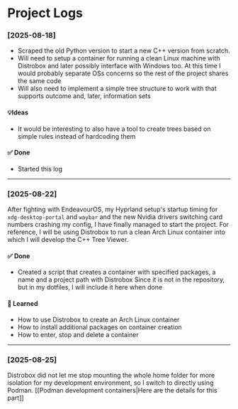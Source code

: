 # Project Logs
### [2025-08-18]
- Scraped the old Python version to start a new C++ version from scratch.
- Will need to setup a container for running a clean Linux machine with Distrobox and later possibly interface with Windows too. At this time I would probably separate OSs concerns so the rest of the project shares the same code
- Will also need to implement a simple tree structure to work with that supports outcome and, later, information sets

#### 💡Ideas
- It would be interesting to also have a tool to create trees based on simple rules instead of hardcoding them

#### ✅ Done
- Started this log

---
### [2025-08-22]
After fighting with EndeavourOS, my Hyprland setup's startup timing for `xdg-desktop-portal` and `waybar` and the new Nvidia drivers switching card numbers crashing my config, I have finally managed to start the project.
For reference, I will be using Distrobox to run a clean Arch Linux container into which I will develop the C++ Tree Viewer.

#### ✅ Done
- Created a script that creates a container with specified packages, a name and a project path with Distrobox
  Since it is not in the repository, but in my dotfiles, I will include it here when done

#### 📌 Learned 
- How to use Distrobox to create an Arch Linux container
- How to install additional packages on container creation
- How to enter, stop and delete a container

---
### [2025-08-25]
Distrobox did not let me stop mounting the whole home folder for more isolation for my development environment, so I switch to directly using Podman.
[[Podman development containers|Here are the details for this part]]